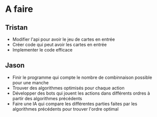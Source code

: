 # A faire

## Tristan

* Modifier l'api pour avoir le jeu de cartes en entrée
* Créer code qui peut avoir les cartes en entrée
* Implementer le code efficace


## Jason

* Finir le programme qui compte le nombre de combinnaison possible pour une manche
* Trouver des algorithmes optimisés pour chaque action
* Développer des bots qui jouent les actions dans différents ordres à partir des algorithmes précédents
* Faire une IA qui compare les différentes parties faites par les algorithmes précédents pour trouver l'ordre optimal